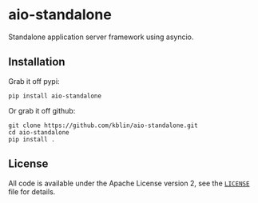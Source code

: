 # aio-standalone

Standalone application server framework using asyncio.

## Installation

Grab it off pypi:

```
pip install aio-standalone
```

Or grab it off github:

```
git clone https://github.com/kblin/aio-standalone.git
cd aio-standalone
pip install .
```

## License
All code is available under the Apache License version 2, see the
[`LICENSE`](LICENSE) file for details.
